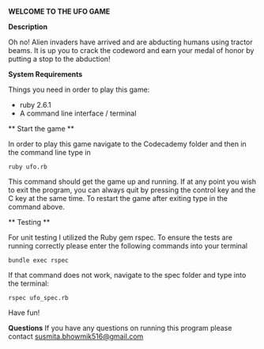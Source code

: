 **WELCOME TO THE UFO GAME**

**Description**

Oh no! Alien invaders have arrived and are abducting humans using tractor beams. It is up you to crack the codeword and earn your medal of honor by putting a stop to the abduction!

**System Requirements**

Things you need in order to play this game:

  * ruby 2.6.1
  * A command line interface / terminal

** Start the game **

In order to play this game navigate to the Codecademy folder and then in the command line type in

```ruby ufo.rb```

This command should get the game up and running. If at any point you wish to exit the program, you can always quit by pressing the control key and the C key at the same time. To restart the game after exiting type in the command above.

** Testing **

For unit testing I utilized the Ruby gem rspec. To ensure the tests are running correctly please enter the following commands into your terminal

```bundle exec rspec```

If that command does not work, navigate to the spec folder and type into the terminal:

```rspec ufo_spec.rb```

Have fun!

**Questions**
If you have any questions on running this program please contact <susmita.bhowmik516@gmail.com>
